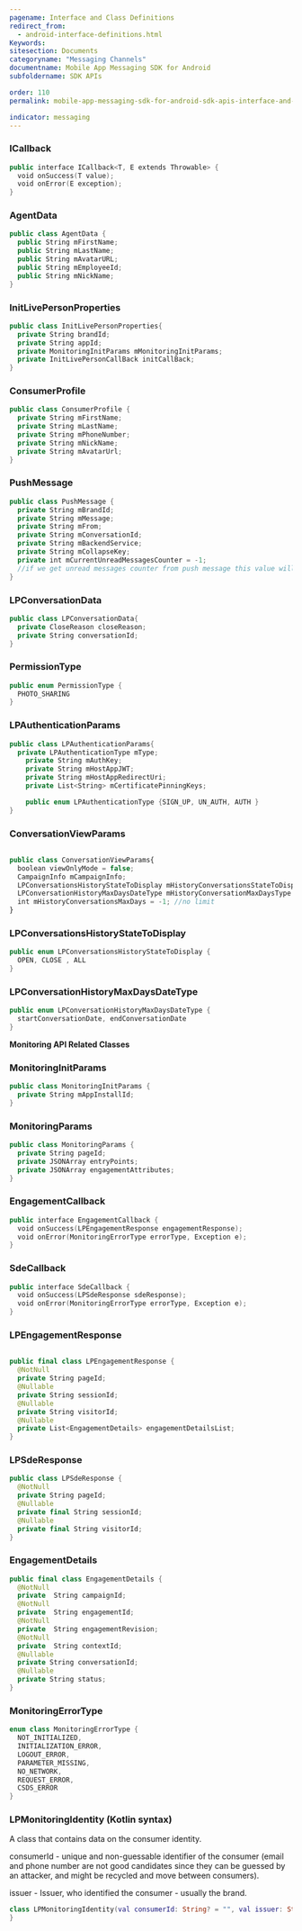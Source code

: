 ```yaml
---
pagename: Interface and Class Definitions
redirect_from:
  - android-interface-definitions.html
Keywords:
sitesection: Documents
categoryname: "Messaging Channels"
documentname: Mobile App Messaging SDK for Android
subfoldername: SDK APIs

order: 110
permalink: mobile-app-messaging-sdk-for-android-sdk-apis-interface-and-class-definitions.html

indicator: messaging
---
```


### ICallback

```swift
public interface ICallback<T, E extends Throwable> {
  void onSuccess(T value);
  void onError(E exception);
}
```

### AgentData

```swift
public class AgentData {
  public String mFirstName;
  public String mLastName;
  public String mAvatarURL;
  public String mEmployeeId;
  public String mNickName;
}
```



### InitLivePersonProperties

```swift
public class InitLivePersonProperties{
  private String brandId;
  private String appId;
  private MonitoringInitParams mMonitoringInitParams;
  private InitLivePersonCallBack initCallBack;
}
```


### ConsumerProfile

```swift
public class ConsumerProfile {
  private String mFirstName;
  private String mLastName;
  private String mPhoneNumber;
  private String mNickName;
  private String mAvatarUrl;
}
```

### PushMessage

```swift
public class PushMessage {
  private String mBrandId;
  private String mMessage;
  private String mFrom;
  private String mConversationId;
  private String mBackendService;
  private String mCollapseKey;
  private int mCurrentUnreadMessagesCounter = -1;
  //if we get unread messages counter from push message this value will contain it.
}
```

### LPConversationData


```swift
public class LPConversationData{
  private CloseReason closeReason;
  private String conversationId;
}
```  

### PermissionType


```swift
public enum PermissionType {
  PHOTO_SHARING
}  
```

### LPAuthenticationParams

```swift
public class LPAuthenticationParams{
  private LPAuthenticationType mType;
    private String mAuthKey;
    private String mHostAppJWT;
    private String mHostAppRedirectUri;
    private List<String> mCertificatePinningKeys;

    public enum LPAuthenticationType {SIGN_UP, UN_AUTH, AUTH }
}
```

### ConversationViewParams

```javascript

public class ConversationViewParams{
  boolean viewOnlyMode = false;
  CampaignInfo mCampaignInfo;
  LPConversationsHistoryStateToDisplay mHistoryConversationsStateToDisplay = LPConversationsHistoryStateToDisplay.ALL;
  LPConversationHistoryMaxDaysDateType mHistoryConversationMaxDaysType = LPConversationHistoryMaxDaysDateType.startConversationDate;
  int mHistoryConversationsMaxDays = -1; //no limit
}
```

### LPConversationsHistoryStateToDisplay

```swift
public enum LPConversationsHistoryStateToDisplay {
  OPEN, CLOSE , ALL
}

```


### LPConversationHistoryMaxDaysDateType

```swift
public enum LPConversationHistoryMaxDaysDateType {
  startConversationDate, endConversationDate
}
```

**Monitoring API Related Classes**


### MonitoringInitParams

```swift
public class MonitoringInitParams {
  private String mAppInstallId;
}
```

### MonitoringParams

```swift
public class MonitoringParams {
  private String pageId;
  private JSONArray entryPoints;
  private JSONArray engagementAttributes;
}
```

### EngagementCallback

```swift
public interface EngagementCallback {
  void onSuccess(LPEngagementResponse engagementResponse);
  void onError(MonitoringErrorType errorType, Exception e);
}
```

### SdeCallback

```swift
public interface SdeCallback {
  void onSuccess(LPSdeResponse sdeResponse);
  void onError(MonitoringErrorType errorType, Exception e);
}
```

### LPEngagementResponse

```swift

public final class LPEngagementResponse {
  @NotNull
  private String pageId;
  @Nullable
  private String sessionId;
  @Nullable
  private String visitorId;
  @Nullable
  private List<EngagementDetails> engagementDetailsList;
}
```

### LPSdeResponse

```swift
public class LPSdeResponse {
  @NotNull
  private String pageId;
  @Nullable
  private final String sessionId;
  @Nullable
  private final String visitorId;
}
```

### EngagementDetails

```swift
public final class EngagementDetails {
  @NotNull
  private  String campaignId;
  @NotNull
  private  String engagementId;
  @NotNull
  private  String engagementRevision;
  @NotNull
  private  String contextId;
  @Nullable
  private String conversationId;
  @Nullable
  private String status;
}
```

### MonitoringErrorType

```swift
enum class MonitoringErrorType {
  NOT_INITIALIZED,
  INITIALIZATION_ERROR,
  LOGOUT_ERROR,
  PARAMETER_MISSING,
  NO_NETWORK,
  REQUEST_ERROR,
  CSDS_ERROR
}
```

### LPMonitoringIdentity (Kotlin syntax)

A class that contains data on the consumer identity.

consumerId - unique and non-guessable identifier of the consumer (email and phone number are not good candidates since they can be guessed by an attacker, and might be recycled and move between consumers).

issuer - Issuer, who identified the consumer - usually the brand.

```swift
class LPMonitoringIdentity(val consumerId: String? = "", val issuer: String? = ""){
}
```
